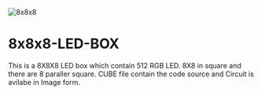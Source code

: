 ![8x8x8](https://user-images.githubusercontent.com/73069718/132139185-0f7012a9-79dc-4979-b58d-6fb2b63cbed1.png)
# 8x8x8-LED-BOX
This is a 8X8X8 LED box which contain 512 RGB LED. 8X8 in square and there are 8 paraller square. CUBE file contain the code source and Circuit is avilabe in Image form.
